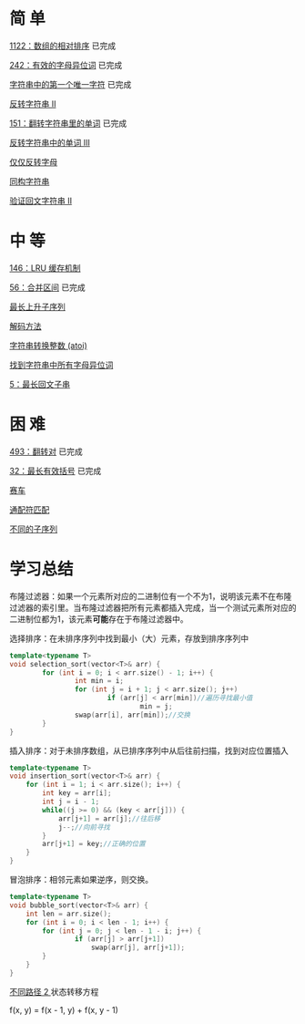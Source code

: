 # 简 单

[1122：数组的相对排序](https://leetcode-cn.com/problems/relative-sort-array/)           已完成          

[242：有效的字母异位词](https://leetcode-cn.com/problems/valid-anagram/)           已完成          

[字符串中的第一个唯一字符](https://leetcode-cn.com/problems/first-unique-character-in-a-string/)           已完成          

[反转字符串 II ](https://leetcode-cn.com/problems/reverse-string-ii/)

[151：翻转字符串里的单词](https://leetcode-cn.com/problems/reverse-words-in-a-string/)           已完成          

[反转字符串中的单词 III ](https://leetcode-cn.com/problems/reverse-words-in-a-string-iii/)

[仅仅反转字母](https://leetcode-cn.com/problems/reverse-only-letters/)

[同构字符串](https://leetcode-cn.com/problems/isomorphic-strings/)

[验证回文字符串 Ⅱ](https://leetcode-cn.com/problems/valid-palindrome-ii/)

# 中 等

[146：LRU 缓存机制](https://leetcode-cn.com/problems/lru-cache/#/)

[56：合并区间](https://leetcode-cn.com/problems/merge-intervals/)           已完成          

[最长上升子序列](https://leetcode-cn.com/problems/longest-increasing-subsequence/)

[解码方法](https://leetcode-cn.com/problems/decode-ways/)

[字符串转换整数 (atoi) ](https://leetcode-cn.com/problems/string-to-integer-atoi/)

[找到字符串中所有字母异位词](https://leetcode-cn.com/problems/find-all-anagrams-in-a-string/)

[5：最长回文子串](https://leetcode-cn.com/problems/longest-palindromic-substring/)

# 困 难

[493：翻转对](https://leetcode-cn.com/problems/reverse-pairs/)           已完成          

[32：最长有效括号](https://leetcode-cn.com/problems/longest-valid-parentheses/)           已完成          

[赛车](https://leetcode-cn.com/problems/race-car/)

[通配符匹配](https://leetcode-cn.com/problems/wildcard-matching/)

[不同的子序列](https://leetcode-cn.com/problems/distinct-subsequences/)

# 学习总结

布隆过滤器：如果一个元素所对应的二进制位有一个不为1，说明该元素不在布隆过滤器的索引里。当布隆过滤器把所有元素都插入完成，当一个测试元素所对应的二进制位都为1，该元素**可能**存在于布隆过滤器中。   



选择排序：在未排序序列中找到最小（大）元素，存放到排序序列中

```c++
template<typename T>
void selection_sort(vector<T>& arr) {
        for (int i = 0; i < arr.size() - 1; i++) {
                int min = i;
                for (int j = i + 1; j < arr.size(); j++)
                        if (arr[j] < arr[min])//遍历寻找最小值
                                min = j;
                swap(arr[i], arr[min]);//交换
        }
}
```

插入排序：对于未排序数组，从已排序序列中从后往前扫描，找到对应位置插入

```c++
template<typename T>
void insertion_sort(vector<T>& arr) {
    for (int i = 1; i < arr.size(); i++) {
        int key = arr[i];
        int j = i - 1;
        while((j >= 0) && (key < arr[j])) {
            arr[j+1] = arr[j];//往后移
            j--;//向前寻找
        }
        arr[j+1] = key;//正确的位置
    }
}
```

冒泡排序：相邻元素如果逆序，则交换。

```c++
template<typename T>
void bubble_sort(vector<T>& arr) {
    int len = arr.size();
    for (int i = 0; i < len - 1; i++) {
        for (int j = 0; j < len - 1 - i; j++) {
                if (arr[j] > arr[j+1])
                    swap(arr[j], arr[j+1]);
        }
    }
}
```

[不同路径 2 ](https://leetcode-cn.com/problems/unique-paths-ii/) 状态转移方程

f(x, y) = f(x - 1, y) + f(x, y - 1)